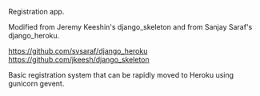 Registration app.

Modified from Jeremy Keeshin's django_skeleton and from Sanjay Saraf's django_heroku. 

https://github.com/svsaraf/django_heroku
https://github.com/jkeesh/django_skeleton

Basic registration system that can be rapidly moved to Heroku using gunicorn gevent. 


